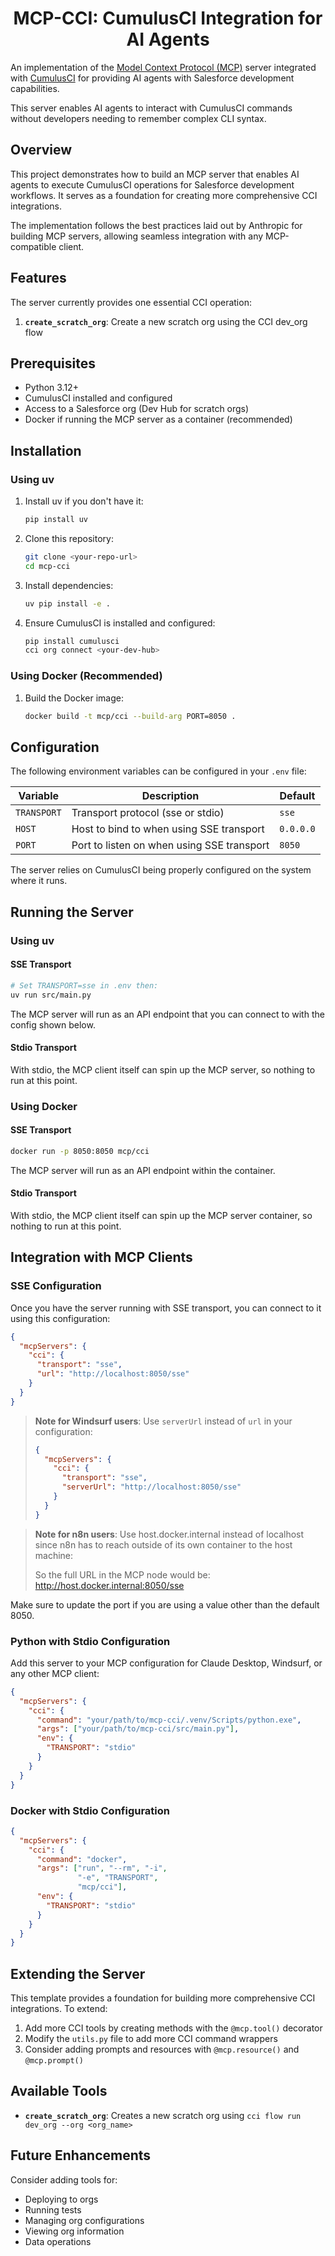 <h1 align="center">MCP-CCI: CumulusCI Integration for AI Agents</h1>

An implementation of the [Model Context Protocol (MCP)](https://modelcontextprotocol.io) server integrated with [CumulusCI](https://cumulusci.org) for providing AI agents with Salesforce development capabilities.

This server enables AI agents to interact with CumulusCI commands without developers needing to remember complex CLI syntax.

## Overview

This project demonstrates how to build an MCP server that enables AI agents to execute CumulusCI operations for Salesforce development workflows. It serves as a foundation for creating more comprehensive CCI integrations.

The implementation follows the best practices laid out by Anthropic for building MCP servers, allowing seamless integration with any MCP-compatible client.

## Features

The server currently provides one essential CCI operation:

1. **`create_scratch_org`**: Create a new scratch org using the CCI dev_org flow

## Prerequisites

- Python 3.12+
- CumulusCI installed and configured
- Access to a Salesforce org (Dev Hub for scratch orgs)
- Docker if running the MCP server as a container (recommended)

## Installation

### Using uv

1. Install uv if you don't have it:
   ```bash
   pip install uv
   ```

2. Clone this repository:
   ```bash
   git clone <your-repo-url>
   cd mcp-cci
   ```

3. Install dependencies:
   ```bash
   uv pip install -e .
   ```

4. Ensure CumulusCI is installed and configured:
   ```bash
   pip install cumulusci
   cci org connect <your-dev-hub>
   ```

### Using Docker (Recommended)

1. Build the Docker image:
   ```bash
   docker build -t mcp/cci --build-arg PORT=8050 .
   ```

## Configuration

The following environment variables can be configured in your `.env` file:

| Variable | Description | Default |
|----------|-------------|---------|
| `TRANSPORT` | Transport protocol (sse or stdio) | `sse` |
| `HOST` | Host to bind to when using SSE transport | `0.0.0.0` |
| `PORT` | Port to listen on when using SSE transport | `8050` |

The server relies on CumulusCI being properly configured on the system where it runs.

## Running the Server

### Using uv

#### SSE Transport

```bash
# Set TRANSPORT=sse in .env then:
uv run src/main.py
```

The MCP server will run as an API endpoint that you can connect to with the config shown below.

#### Stdio Transport

With stdio, the MCP client itself can spin up the MCP server, so nothing to run at this point.

### Using Docker

#### SSE Transport

```bash
docker run -p 8050:8050 mcp/cci
```

The MCP server will run as an API endpoint within the container.

#### Stdio Transport

With stdio, the MCP client itself can spin up the MCP server container, so nothing to run at this point.

## Integration with MCP Clients

### SSE Configuration

Once you have the server running with SSE transport, you can connect to it using this configuration:

```json
{
  "mcpServers": {
    "cci": {
      "transport": "sse",
      "url": "http://localhost:8050/sse"
    }
  }
}
```

> **Note for Windsurf users**: Use `serverUrl` instead of `url` in your configuration:
> ```json
> {
>   "mcpServers": {
>     "cci": {
>       "transport": "sse",
>       "serverUrl": "http://localhost:8050/sse"
>     }
>   }
> }
> ```

> **Note for n8n users**: Use host.docker.internal instead of localhost since n8n has to reach outside of its own container to the host machine:
> 
> So the full URL in the MCP node would be: http://host.docker.internal:8050/sse

Make sure to update the port if you are using a value other than the default 8050.

### Python with Stdio Configuration

Add this server to your MCP configuration for Claude Desktop, Windsurf, or any other MCP client:

```json
{
  "mcpServers": {
    "cci": {
      "command": "your/path/to/mcp-cci/.venv/Scripts/python.exe",
      "args": ["your/path/to/mcp-cci/src/main.py"],
      "env": {
        "TRANSPORT": "stdio"
      }
    }
  }
}
```

### Docker with Stdio Configuration

```json
{
  "mcpServers": {
    "cci": {
      "command": "docker",
      "args": ["run", "--rm", "-i", 
               "-e", "TRANSPORT", 
               "mcp/cci"],
      "env": {
        "TRANSPORT": "stdio"
      }
    }
  }
}
```

## Extending the Server

This template provides a foundation for building more comprehensive CCI integrations. To extend:

1. Add more CCI tools by creating methods with the `@mcp.tool()` decorator
2. Modify the `utils.py` file to add more CCI command wrappers
3. Consider adding prompts and resources with `@mcp.resource()` and `@mcp.prompt()`

## Available Tools

- **`create_scratch_org`**: Creates a new scratch org using `cci flow run dev_org --org <org_name>`

## Future Enhancements

Consider adding tools for:
- Deploying to orgs
- Running tests
- Managing org configurations
- Viewing org information
- Data operations
